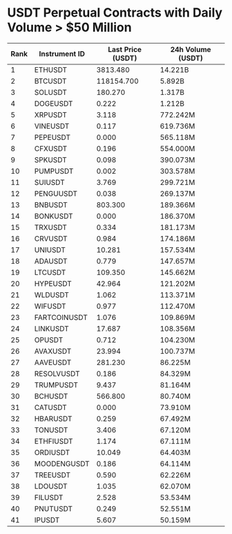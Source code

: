 # USDT Perpetual Contracts with Daily Volume > $50 Million

| Rank | Instrument ID | Last Price (USDT) | 24h Volume (USDT) |
|------|---------------|-------------------|-------------------|
| 1 | ETHUSDT | 3813.480 | 14.221B |
| 2 | BTCUSDT | 118154.700 | 5.892B |
| 3 | SOLUSDT | 180.270 | 1.317B |
| 4 | DOGEUSDT | 0.222 | 1.212B |
| 5 | XRPUSDT | 3.118 | 772.242M |
| 6 | VINEUSDT | 0.117 | 619.736M |
| 7 | PEPEUSDT | 0.000 | 565.118M |
| 8 | CFXUSDT | 0.196 | 554.000M |
| 9 | SPKUSDT | 0.098 | 390.073M |
| 10 | PUMPUSDT | 0.002 | 303.578M |
| 11 | SUIUSDT | 3.769 | 299.721M |
| 12 | PENGUUSDT | 0.038 | 269.137M |
| 13 | BNBUSDT | 803.300 | 189.366M |
| 14 | BONKUSDT | 0.000 | 186.370M |
| 15 | TRXUSDT | 0.334 | 181.173M |
| 16 | CRVUSDT | 0.984 | 174.186M |
| 17 | UNIUSDT | 10.281 | 157.534M |
| 18 | ADAUSDT | 0.779 | 147.657M |
| 19 | LTCUSDT | 109.350 | 145.662M |
| 20 | HYPEUSDT | 42.964 | 121.202M |
| 21 | WLDUSDT | 1.062 | 113.371M |
| 22 | WIFUSDT | 0.977 | 112.470M |
| 23 | FARTCOINUSDT | 1.076 | 109.869M |
| 24 | LINKUSDT | 17.687 | 108.356M |
| 25 | OPUSDT | 0.712 | 104.230M |
| 26 | AVAXUSDT | 23.994 | 100.737M |
| 27 | AAVEUSDT | 281.230 | 86.225M |
| 28 | RESOLVUSDT | 0.186 | 84.329M |
| 29 | TRUMPUSDT | 9.437 | 81.164M |
| 30 | BCHUSDT | 566.800 | 80.740M |
| 31 | CATUSDT | 0.000 | 73.910M |
| 32 | HBARUSDT | 0.259 | 67.492M |
| 33 | TONUSDT | 3.406 | 67.120M |
| 34 | ETHFIUSDT | 1.174 | 67.111M |
| 35 | ORDIUSDT | 10.049 | 64.403M |
| 36 | MOODENGUSDT | 0.186 | 64.114M |
| 37 | TREEUSDT | 0.590 | 62.226M |
| 38 | LDOUSDT | 1.035 | 62.070M |
| 39 | FILUSDT | 2.528 | 53.534M |
| 40 | PNUTUSDT | 0.249 | 52.551M |
| 41 | IPUSDT | 5.607 | 50.159M |
